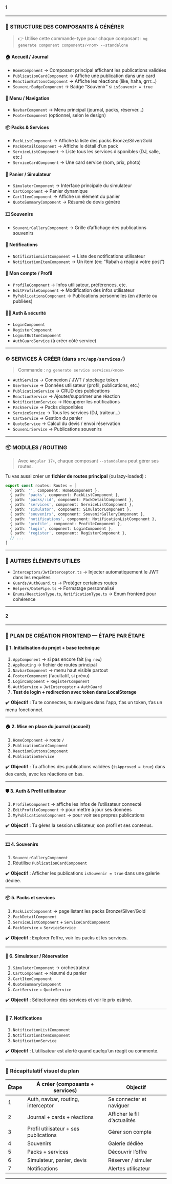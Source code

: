 #### 1
---

### 🧱 STRUCTURE DES COMPOSANTS À GÉNÉRER

> 👉 Utilise cette commande-type pour chaque composant :
> `ng generate component components/<nom> --standalone`

#### 🏠 Accueil / Journal

* `HomeComponent` → Composant principal affichant les publications validées
* `PublicationCardComponent` → Affiche une publication dans une card
* `ReactionButtonsComponent` → Affiche les réactions (like, haha, grrr...)
* `SouvenirBadgeComponent` → Badge “Souvenir” si `isSouvenir = true`

#### 🧭 Menu / Navigation

* `NavbarComponent` → Menu principal (journal, packs, réserver…)
* `FooterComponent` (optionnel, selon le design)

#### 📦 Packs & Services

* `PackListComponent` → Affiche la liste des packs Bronze/Silver/Gold
* `PackDetailComponent` → Affiche le détail d’un pack
* `ServiceListComponent` → Liste tous les services disponibles (DJ, salle, etc.)
* `ServiceCardComponent` → Une card service (nom, prix, photo)

#### 🛒 Panier / Simulateur

* `SimulatorComponent` → Interface principale du simulateur
* `CartComponent` → Panier dynamique
* `CartItemComponent` → Affiche un élément du panier
* `QuoteSummaryComponent` → Résumé de devis généré

#### 🎞️ Souvenirs

* `SouvenirGalleryComponent` → Grille d’affichage des publications souvenirs

#### 🔔 Notifications

* `NotificationListComponent` → Liste des notifications utilisateur
* `NotificationItemComponent` → Un item (ex: “Rabah a réagi à votre post”)

#### 👤 Mon compte / Profil

* `ProfileComponent` → Infos utilisateur, préférences, etc.
* `EditProfileComponent` → Modification des infos utilisateur
* `MyPublicationsComponent` → Publications personnelles (en attente ou publiées)

#### 🧑‍💼 Auth & sécurité

* `LoginComponent`
* `RegisterComponent`
* `LogoutButtonComponent`
* `AuthGuardService` (à créer côté service)

---

### ⚙️ SERVICES À CRÉER (dans `src/app/services/`)

> Commande :
> `ng generate service services/<nom>`

* `AuthService` → Connexion / JWT / stockage token
* `UserService` → Données utilisateur (profil, publications, etc.)
* `PublicationService` → CRUD des publications
* `ReactionService` → Ajouter/supprimer une réaction
* `NotificationService` → Récupérer les notifications
* `PackService` → Packs disponibles
* `ServiceService` → Tous les services (DJ, traiteur…)
* `CartService` → Gestion du panier
* `QuoteService` → Calcul du devis / envoi réservation
* `SouvenirService` → Publications souvenirs

---

### 📦 MODULES / ROUTING

> Avec `Angular 17+`, chaque composant `--standalone` peut gérer ses routes.

Tu vas aussi créer un **fichier de routes principal** (ou lazy-loaded) :

```ts
export const routes: Routes = [
  { path: '', component: HomeComponent },
  { path: 'packs', component: PackListComponent },
  { path: 'packs/:id', component: PackDetailComponent },
  { path: 'services', component: ServiceListComponent },
  { path: 'simulator', component: SimulatorComponent },
  { path: 'souvenirs', component: SouvenirGalleryComponent },
  { path: 'notifications', component: NotificationListComponent },
  { path: 'profile', component: ProfileComponent },
  { path: 'login', component: LoginComponent },
  { path: 'register', component: RegisterComponent },
  // ...
]
```

---

### 🧰 AUTRES ÉLÉMENTS UTILES

* `Interceptors/JwtInterceptor.ts` → Injecter automatiquement le JWT dans les requêtes
* `Guards/AuthGuard.ts` → Protéger certaines routes
* `Helpers/DatePipe.ts` → Formatage personnalisé
* `Enums/ReactionType.ts`, `NotificationType.ts` → Enum frontend pour cohérence

---

#### 2

---

### 🧭 PLAN DE CRÉATION FRONTEND — **ÉTAPE PAR ÉTAPE**

#### 🔰 1. Initialisation du projet + base technique

1. `AppComponent` → si pas encore fait (`ng new`)
2. `AppRouting` → fichier de routes principal
3. `NavbarComponent` → menu haut visible partout
4. `FooterComponent` (facultatif, si prévu)
5. `LoginComponent` + `RegisterComponent`
6. `AuthService` + `JwtInterceptor` + `AuthGuard`
7. **Test de login + redirection avec token dans LocalStorage**

✔️ **Objectif** : Tu te connectes, tu navigues dans l'app, t'as un token, t’as un menu fonctionnel.

---

#### 🏠 2. Mise en place du journal (accueil)

1. `HomeComponent` → route `/`
2. `PublicationCardComponent`
3. `ReactionButtonsComponent`
4. `PublicationService`

✔️ **Objectif** : Tu affiches des publications validées (`isApproved = true`) dans des cards, avec les réactions en bas.

---

#### 🛡️ 3. Auth & Profil utilisateur

1. `ProfileComponent` → affiche les infos de l’utilisateur connecté
2. `EditProfileComponent` → pour mettre à jour ses données
3. `MyPublicationsComponent` → pour voir ses propres publications

✔️ **Objectif** : Tu gères la session utilisateur, son profil et ses contenus.

---

#### 🎞️ 4. Souvenirs

1. `SouvenirGalleryComponent`
2. Réutilise `PublicationCardComponent`

✔️ **Objectif** : Afficher les publications `isSouvenir = true` dans une galerie dédiée.

---

#### 📦 5. Packs et services

1. `PackListComponent` → page listant les packs Bronze/Silver/Gold
2. `PackDetailComponent`
3. `ServiceListComponent` + `ServiceCardComponent`
4. `PackService` + `ServiceService`

✔️ **Objectif** : Explorer l’offre, voir les packs et les services.

---

#### 🛒 6. Simulateur / Réservation

1. `SimulatorComponent` → orchestrateur
2. `CartComponent` → résumé du panier
3. `CartItemComponent`
4. `QuoteSummaryComponent`
5. `CartService` + `QuoteService`

✔️ **Objectif** : Sélectionner des services et voir le prix estimé.

---

#### 🔔 7. Notifications

1. `NotificationListComponent`
2. `NotificationItemComponent`
3. `NotificationService`

✔️ **Objectif** : L’utilisateur est alerté quand quelqu’un réagit ou commente.

---

### 🧱 Récapitulatif visuel du plan

| Étape | À créer (composants + services)       | Objectif                     |
| ----- | ------------------------------------- | ---------------------------- |
| 1     | Auth, navbar, routing, interceptor    | Se connecter et naviguer     |
| 2     | Journal + cards + réactions           | Afficher le fil d’actualités |
| 3     | Profil utilisateur + ses publications | Gérer son compte             |
| 4     | Souvenirs                             | Galerie dédiée               |
| 5     | Packs + services                      | Découvrir l’offre            |
| 6     | Simulateur, panier, devis             | Réserver / simuler           |
| 7     | Notifications                         | Alertes utilisateur          |

---

